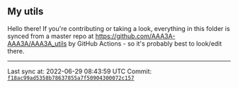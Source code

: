 ## My utils

Hello there! If you're contributing or taking a look, everything in this folder
is synced from a master repo at https://github.com/AAA3A-AAA3A/AAA3A_utils by GitHub Actions -
so it's probably best to look/edit there.

---

Last sync at: 2022-06-29 08:43:59 UTC
Commit: [`f18ac99ad5358b78637855a7f50904300072c157`](https://github.com/AAA3A-AAA3A/AAA3A_utils/commit/f18ac99ad5358b78637855a7f50904300072c157)
